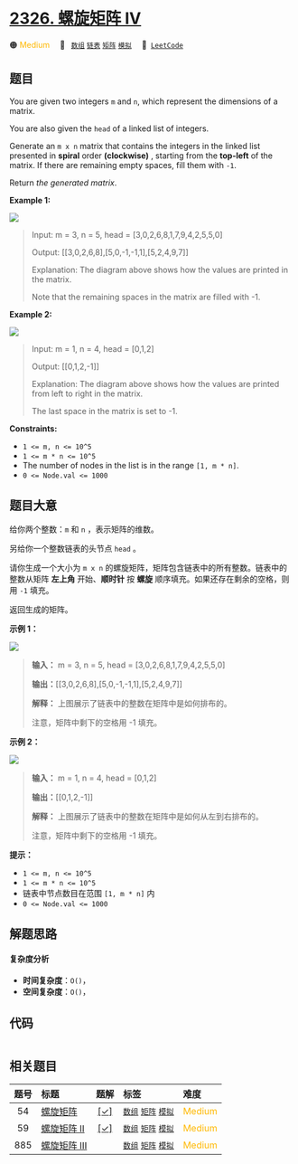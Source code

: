 # [2326. 螺旋矩阵 IV](https://leetcode.com/problems/spiral-matrix-iv)

🟠 <font color=#ffb800>Medium</font>&emsp; 🔖&ensp; [`数组`](/tag/array.md) [`链表`](/tag/linked-list.md) [`矩阵`](/tag/matrix.md) [`模拟`](/tag/simulation.md)&emsp; 🔗&ensp;[`LeetCode`](https://leetcode.com/problems/spiral-matrix-iv)

## 题目

You are given two integers `m` and `n`, which represent the dimensions of a
matrix.

You are also given the `head` of a linked list of integers.

Generate an `m x n` matrix that contains the integers in the linked list
presented in **spiral** order **(clockwise)** , starting from the **top-left**
of the matrix. If there are remaining empty spaces, fill them with `-1`.

Return _the generated matrix_.



**Example 1:**

![](https://assets.leetcode.com/uploads/2022/05/09/ex1new.jpg)

> Input: m = 3, n = 5, head = [3,0,2,6,8,1,7,9,4,2,5,5,0]
> 
> Output: [[3,0,2,6,8],[5,0,-1,-1,1],[5,2,4,9,7]]
> 
> Explanation: The diagram above shows how the values are printed in the matrix.
> 
> Note that the remaining spaces in the matrix are filled with -1.

**Example 2:**

![](https://assets.leetcode.com/uploads/2022/05/11/ex2.jpg)

> Input: m = 1, n = 4, head = [0,1,2]
> 
> Output: [[0,1,2,-1]]
> 
> Explanation: The diagram above shows how the values are printed from left to right in the matrix.
> 
> The last space in the matrix is set to -1.



**Constraints:**

  * `1 <= m, n <= 10^5`
  * `1 <= m * n <= 10^5`
  * The number of nodes in the list is in the range `[1, m * n]`.
  * `0 <= Node.val <= 1000`


## 题目大意

给你两个整数：`m` 和 `n` ，表示矩阵的维数。

另给你一个整数链表的头节点 `head` 。

请你生成一个大小为 `m x n` 的螺旋矩阵，矩阵包含链表中的所有整数。链表中的整数从矩阵 **左上角** 开始、**顺时针** 按 **螺旋**
顺序填充。如果还存在剩余的空格，则用 `-1` 填充。

返回生成的矩阵。



**示例 1：**

![](https://assets.leetcode.com/uploads/2022/05/09/ex1new.jpg)

> 
> 
> 
> 
> 
> **输入：** m = 3, n = 5, head = [3,0,2,6,8,1,7,9,4,2,5,5,0]
> 
> **输出：**[[3,0,2,6,8],[5,0,-1,-1,1],[5,2,4,9,7]]
> 
> **解释：** 上图展示了链表中的整数在矩阵中是如何排布的。
> 
> 注意，矩阵中剩下的空格用 -1 填充。
> 
> 

**示例 2：**

![](https://assets.leetcode.com/uploads/2022/05/11/ex2.jpg)

> 
> 
> 
> 
> 
> **输入：** m = 1, n = 4, head = [0,1,2]
> 
> **输出：**[[0,1,2,-1]]
> 
> **解释：** 上图展示了链表中的整数在矩阵中是如何从左到右排布的。 
> 
> 注意，矩阵中剩下的空格用 -1 填充。



**提示：**

  * `1 <= m, n <= 10^5`
  * `1 <= m * n <= 10^5`
  * 链表中节点数目在范围 `[1, m * n]` 内
  * `0 <= Node.val <= 1000`


## 解题思路

#### 复杂度分析

- **时间复杂度**：`O()`，
- **空间复杂度**：`O()`，

## 代码

```javascript

```

## 相关题目

<!-- prettier-ignore -->
| 题号 | 标题 | 题解 | 标签 | 难度 |
| :------: | :------ | :------: | :------ | :------ |
| 54 | [螺旋矩阵](https://leetcode.com/problems/spiral-matrix) | [[✓]](/problem/0054.md) |  [`数组`](/tag/array.md) [`矩阵`](/tag/matrix.md) [`模拟`](/tag/simulation.md) | <font color=#ffb800>Medium</font> |
| 59 | [螺旋矩阵 II](https://leetcode.com/problems/spiral-matrix-ii) | [[✓]](/problem/0059.md) |  [`数组`](/tag/array.md) [`矩阵`](/tag/matrix.md) [`模拟`](/tag/simulation.md) | <font color=#ffb800>Medium</font> |
| 885 | [螺旋矩阵 III](https://leetcode.com/problems/spiral-matrix-iii) |  |  [`数组`](/tag/array.md) [`矩阵`](/tag/matrix.md) [`模拟`](/tag/simulation.md) | <font color=#ffb800>Medium</font> |